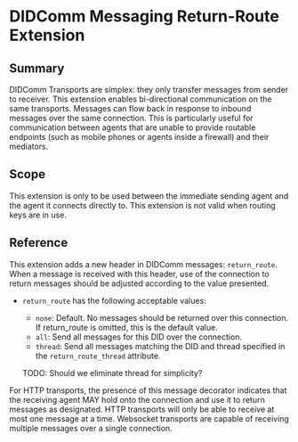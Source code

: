 # DIDComm Messaging Return-Route Extension

## Summary

DIDComm Transports are simplex: they only transfer messages from sender to receiver. This extension enables bi-directional communication on the same transports. Messages can flow back in response to inbound messages over the same connection. This is particularly useful for communication between agents that are unable to provide routable endpoints (such as mobile phones or agents inside a firewall) and their mediators.

## Scope

This extension is only to be used between the immediate sending agent and the agent it connects directly to. This extension is not valid when routing keys are in use.

## Reference

This extension adds a new header in DIDComm messages: `return_route`. When a message is received with this header, use of the connection to return messages should be adjusted according to the value presented.

- `return_route` has the following acceptable values:

  - `none`: Default. No messages should be returned over this connection. If return_route is omitted, this is the default value.
  - `all`: Send all messages for this DID over the connection.
  - `thread`: Send all messages matching the DID and thread specified in the `return_route_thread` attribute.

  TODO: Should we eliminate thread for simplicity?

For HTTP transports, the presence of this message decorator indicates that the receiving agent MAY hold onto the connection and use it to return messages as designated. HTTP transports will only be able to receive at most one message at a time. Websocket transports are capable of receiving multiple messages over a single connection.
